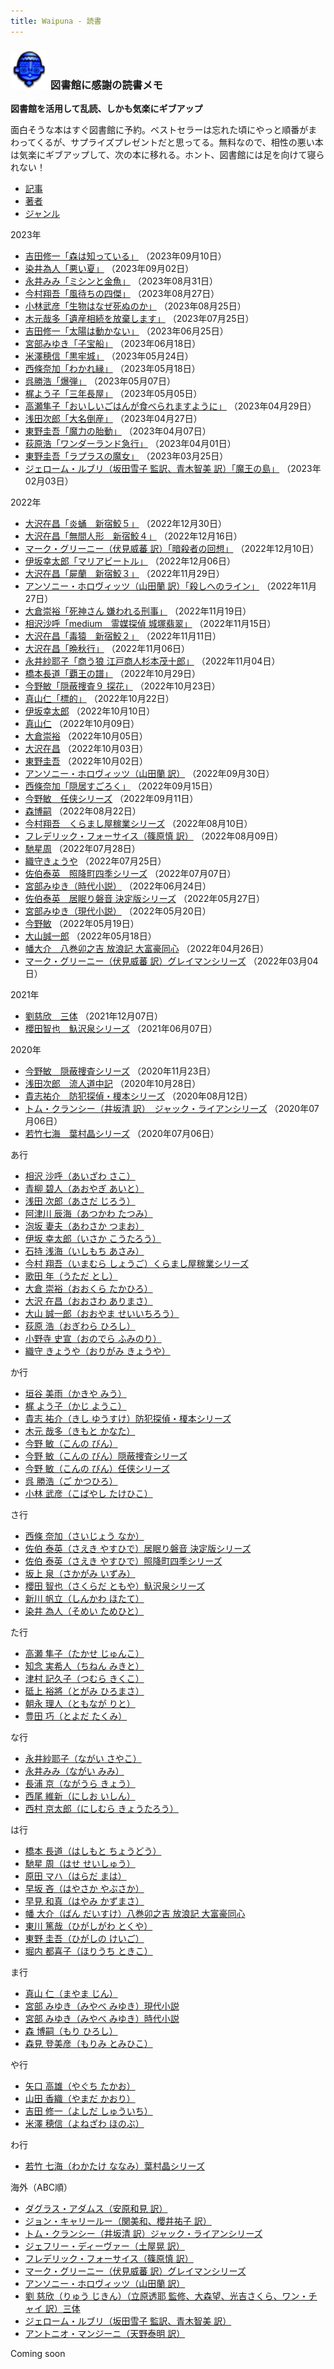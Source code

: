 ```yaml
---
title: Waipuna - 読書
---
```

### <img src="assets/images/face.png" height="60"> 図書館に感謝の読書メモ

**図書館を活用して乱読、しかも気楽にギブアップ**

面白そうな本はすぐ図書館に予約。ベストセラーは忘れた頃にやっと順番がまわってくるが、サプライズプレゼントだと思ってる。無料なので、相性の悪い本は気楽にギブアップして、次の本に移れる。ホント、図書館には足を向けて寝られない！

<ul class="nav nav-tabs mb-2">
  <li class="nav-item">
    <a class="nav-link link-dark active" data-bs-toggle="tab" href="#post" aria-controls="post" aria-selected="true">記事</a>
  </li>
  <li class="nav-item">
    <a class="nav-link link-dark" data-bs-toggle="tab" href="#author" aria-controls="author" aria-selected="false">著者</a>
  </li>
  <li class="nav-item">
    <a class="nav-link link-dark" data-bs-toggle="tab" href="#genre" aria-controls="genre" aria-selected="false">ジャンル</a>
  </li>
</ul>
<div class="tab-content">
  <div class="tab-pane fade show active" id="post">
    <p class="mb-1">2023年</p>
    <ul class="list-unstyled ms-3">
      <li><a href="pages/book-yoshida.html#mori">吉田修一「森は知っている」</a> （2023年09月10日）</li>
      <li><a href="pages/book-etc.html#somei">染井為人「悪い夏」</a> （2023年09月02日）</li>
      <li><a href="pages/book-etc.html#nagaimimi">永井みみ「ミシンと金魚」</a> （2023年08月31日）</li>
      <li><a href="pages/book-imamura.html#8">今村翔吾「風待ちの四傑」</a> （2023年08月27日）</li>
      <li><a href="pages/book-etc.html#kobayashi">小林武彦「生物はなぜ死ぬのか」</a> （2023年08月25日）</li>
      <li><a href="pages/book-etc.html#kimoto">木元哉多「遺産相続を放棄します」</a> （2023年07月25日）</li>
      <li><a href="pages/book-yoshida.html">吉田修一「太陽は動かない」</a> （2023年06月25日）</li>
      <li><a href="pages/book-miyabe2.html">宮部みゆき「子宝船」</a> （2023年06月18日）</li>
      <li><a href="pages/book-etc.html#yonezawa">米澤穂信「黒牢城」</a> （2023年05月24日）</li>
      <li><a href="pages/book-saijo.html">西條奈加「わかれ縁」</a> （2023年05月18日）</li>
      <li><a href="pages/book-etc.html#go">呉勝浩「爆弾」</a> （2023年05月07日）</li>
      <li><a href="pages/book-etc.html#kaji">梶よう子「三年長屋」</a> （2023年05月05日）</li>
      <li><a href="pages/book-etc.html#takase">高瀬隼子「おいしいごはんが食べられますように」</a> （2023年04月29日）</li>
      <li><a href="pages/book-asada.html">浅田次郎「大名倒産」</a> （2023年04月27日）</li>
      <li><a href="pages/book-higashino.html">東野圭吾「魔力の胎動」</a> （2023年04月07日）</li>
      <li><a href="pages/book-ogiwara.html">荻原浩「ワンダーランド急行」</a> （2023年04月01日）</li>
      <li><a href="pages/book-higashino.html">東野圭吾「ラプラスの魔女」</a> （2023年03月25日）</li>
      <li><a href="pages/book-etc.html">ジェローム・ルブリ（坂田雪子 監訳、青木智美 訳）「魔王の島」</a> （2023年02月03日）</li>
    </ul>
    <p class="mb-1">2022年</p>
    <ul class="list-unstyled ms-3">
      <li><a href="pages/book-osawa.html">大沢在昌「炎蛹　新宿鮫５」</a> （2022年12月30日）</li>
      <li><a href="pages/book-osawa.html">大沢在昌「無間人形　新宿鮫４」</a> （2022年12月16日）</li>
      <li><a href="pages/book-greaney.html">マーク・グリーニー（伏見威蕃 訳）「暗殺者の回想」</a> （2022年12月10日）</li>
      <li><a href="pages/book-isaka.html">伊坂幸太郎「マリアビートル」</a> （2022年12月06日）</li>
      <li><a href="pages/book-osawa.html">大沢在昌「屍蘭　新宿鮫３」</a> （2022年11月29日）</li>
      <li><a href="pages/book-horowitz.html">アンソニー・ホロヴィッツ（山田蘭 訳）「殺しへのライン」</a> （2022年11月27日）</li>
      <li><a href="pages/book-okura.html">大倉崇裕「死神さん 嫌われる刑事」</a> （2022年11月19日）</li>
      <li><a href="pages/book-etc.html">相沢沙呼「medium　霊媒探偵 城塚翡翠」</a> （2022年11月15日）</li>
      <li><a href="pages/book-osawa.html">大沢在昌「毒猿　新宿鮫２」</a> （2022年11月11日）</li>
      <li><a href="pages/book-osawa.html">大沢在昌「晩秋行」</a> （2022年11月06日）</li>
      <li><a href="pages/book-etc.html">永井紗耶子「商う狼 江戸商人杉本茂十郎」</a> （2022年11月04日）</li>
      <li><a href="pages/book-hashimoto.html">橋本長道「覇王の譜」</a> （2022年10月29日）</li>
      <li><a href="pages/book-konno.html">今野敏「隠蔽捜査９ 探花」</a> （2022年10月23日）</li>
      <li><a href="pages/book-mayama.html">真山仁「標的」</a> （2022年10月22日）</li>
      <li><a href="pages/book-isaka.html">伊坂幸太郎</a> （2022年10月10日）</li>
      <li><a href="pages/book-mayama.html">真山仁</a> （2022年10月09日）</li>
      <li><a href="pages/book-okura.html">大倉崇裕</a> （2022年10月05日）</li>
      <li><a href="pages/book-osawa.html">大沢在昌</a> （2022年10月03日）</li>
      <li><a href="pages/book-higashino.html">東野圭吾</a> （2022年10月02日）</li>
      <li><a href="pages/book-horowitz.html">アンソニー・ホロヴィッツ（山田蘭 訳）</a> （2022年09月30日）</li>
      <li><a href="pages/book-saijo.html">西條奈加「隠居すごろく」</a> （2022年09月15日）</li>
      <li><a href="pages/book-konno3.html">今野敏　任侠シリーズ</a> （2022年09月11日）</li>
      <li><a href="pages/book-mori.html">森博嗣</a> （2022年08月22日）</li>
      <li><a href="pages/book-imamura.html">今村翔吾　くらまし屋稼業シリーズ</a> （2022年08月10日）</li>
      <li><a href="pages/book-forsyth.html">フレデリック・フォーサイス（篠原慎 訳）</a> （2022年08月09日）</li>
      <li><a href="pages/book-hase.html">馳星周</a> （2022年07月28日）</li>
      <li><a href="pages/book-origami.html">織守きょうや</a> （2022年07月25日）</li>
      <li><a href="pages/book-saeki2.html">佐伯泰英　照降町四季シリーズ</a> （2022年07月07日）</li>
      <li><a href="pages/book-miyabe2.html">宮部みゆき（時代小説）</a> （2022年06月24日）</li>
      <li><a href="pages/book-saeki.html">佐伯泰英　居眠り磐音 決定版シリーズ</a> （2022年05月27日）</li>
      <li><a href="pages/book-miyabe.html">宮部みゆき（現代小説）</a> （2022年05月20日）</li>
      <li><a href="pages/book-konno2.html">今野敏</a> （2022年05月19日）</li>
      <li><a href="pages/book-oyama.html">大山誠一郎</a> （2022年05月18日）</li>
      <li><a href="pages/book-ban.html">幡大介　八巻卯之吉 放浪記 大富豪同心</a> （2022年04月26日）</li>
      <li><a href="pages/book-greaney.html">マーク・グリーニー（伏見威蕃 訳）グレイマンシリーズ</a> （2022年03月04日）</li>
    </ul>
    <p class="mb-1">2021年</p>
    <ul class="list-unstyled ms-3">
      <li><a href="pages/book-liu.html">劉慈欣　三体</a> （2021年12月07日）</li>
      <li><a href="pages/book-sakurada.html">櫻田智也　魞沢泉シリーズ</a> （2021年06月07日）</li>
    </ul>
    <p class="mb-1">2020年</p>
    <ul class="list-unstyled ms-3">
      <li><a href="pages/book-konno.html">今野敏　隠蔽捜査シリーズ</a> （2020年11月23日）</li>
      <li><a href="pages/book-asada.html">浅田次郎　流人道中記</a> （2020年10月28日）</li>
      <li><a href="pages/book-kishi.html">貴志祐介　防犯探偵・榎本シリーズ</a> （2020年08月12日）</li>
      <li><a href="pages/book-clancy.html">トム・クランシー（井坂清 訳）　ジャック・ライアンシリーズ</a> （2020年07月06日）</li>
      <li><a href="pages/book-wakatake.html">若竹七海　葉村晶シリーズ</a> （2020年07月06日）</li>
    </ul>
  </div>
  <div class="tab-pane fade" id="author">
    <p class="mb-1">あ行</p>
    <ul class="list-unstyled ms-3">
      <li><a href="pages/book-etc.html#aizawa">相沢 沙呼（あいざわ さこ）</a></li>
      <li><a href="pages/book-etc.html#aoyagi">青柳 碧人（あおやぎ あいと）</a></li>
      <li><a href="pages/book-asada.html">浅田 次郎（あさだ じろう）</a></li>
      <li><a href="pages/book-etc.html#atsukawa">阿津川 辰海（あつかわ たつみ）</a></li>
      <li><a href="pages/book-etc.html#awasaka">泡坂 妻夫（あわさか つまお）</a></li>
      <li><a href="pages/book-isaka.html">伊坂 幸太郎（いさか こうたろう）</a></li>
      <li><a href="pages/book-etc.html#ishimochi">石持 浅海（いしもち あさみ）</a></li>
      <li><a href="pages/book-imamura.html">今村 翔吾（いまむら しょうご）くらまし屋稼業シリーズ</a></li>
      <li><a href="pages/book-etc.html#utada">歌田 年（うただ とし）</a></li>
      <li><a href="pages/book-okura.html">大倉 崇裕（おおくら たかひろ）</a></li>
      <li><a href="pages/book-osawa.html">大沢 在昌（おおさわ ありまさ）</a></li>
      <li><a href="pages/book-oyama.html">大山 誠一郎（おおやま せいいちろう）</a></li>
      <li><a href="pages/book-ogiwara.html">荻原 浩（おぎわら ひろし）</a></li>
      <li><a href="pages/book-etc.html#onodera">小野寺 史宣（おのでら ふみのり）</a></li>
      <li><a href="pages/book-origami.html">織守 きょうや（おりがみ きょうや）</a></li>
    </ul>
    <p class="mb-1">か行</p>
    <ul class="list-unstyled ms-3">
      <li><a href="pages/book-etc.html#kakiya">垣谷 美雨（かきや みう）</a></li>
      <li><a href="pages/book-etc.html#kaji">梶 よう子（かじ ようこ）</a></li>
      <li><a href="pages/book-kishi.html">貴志 祐介（きし ゆうすけ）防犯探偵・榎本シリーズ</a></li>
      <li><a href="pages/book-etc.html#kimoto">木元 哉多（きもと かなた）</a></li>
      <li><a href="pages/book-konno2.html">今野 敏（こんの びん）</a></li>
      <li><a href="pages/book-konno.html">今野 敏（こんの びん）隠蔽捜査シリーズ</a></li>
      <li><a href="pages/book-konno3.html">今野 敏（こんの びん）任侠シリーズ</a></li>
      <li><a href="pages/book-etc.html#go">呉 勝浩（ご かつひろ）</a></li>
      <li><a href="pages/book-etc.html#kobayashi">小林 武彦（こばやし たけひこ）</a></li>
    </ul>
    <p class="mb-1">さ行</p>
    <ul class="list-unstyled ms-3">
      <li><a href="pages/book-saijo.html">西條 奈加（さいじょう なか）</a></li>
      <li><a href="pages/book-saeki.html">佐伯 泰英（さえき やすひで）居眠り磐音 決定版シリーズ</a></li>
      <li><a href="pages/book-saeki2.html">佐伯 泰英（さえき やすひで）照降町四季シリーズ</a></li>
      <li><a href="pages/book-etc.html#sakagami">坂上 泉（さかがみ いずみ）</a></li>
      <li><a href="pages/book-sakurada.html">櫻田 智也（さくらだ ともや）魞沢泉シリーズ</a></li>
      <li><a href="pages/book-etc.html#shinkawa">新川 帆立（しんかわ ほたて）</a></li>
      <li><a href="pages/book-etc.html#somei">染井 為人（そめい ためひと）</a></li>
    </ul>
    <p class="mb-1">た行</p>
    <ul class="list-unstyled ms-3">
      <li><a href="pages/book-etc.html#takase">高瀬 隼子（たかせ じゅんこ）</a></li>
      <li><a href="pages/book-etc.html#chinen">知念 実希人（ちねん みきと）</a></li>
      <li><a href="pages/book-etc.html#tsumura">津村 記久子（つむら きくこ）</a></li>
      <li><a href="pages/book-etc.html#togami">砥上 裕將（とがみ ひろまさ）</a></li>
      <li><a href="pages/book-etc.html#tomonaga">朝永 理人（ともなが りと）</a></li>
      <li><a href="pages/book-etc.html#toyoda">豊田 巧（とよだ たくみ）</a></li>
    </ul>
    <p class="mb-1">な行</p>
    <ul class="list-unstyled ms-3">
      <li><a href="pages/book-etc.html#nagai">永井紗耶子（ながい さやこ）</a></li>
      <li><a href="pages/book-etc.html#nagaimimi">永井みみ（ながい みみ）</a></li>
      <li><a href="pages/book-etc.html#nagaura">長浦 京（ながうら きょう）</a></li>
      <li><a href="pages/book-etc.html#nishio">西尾 維新（にしお いしん）</a></li>
      <li><a href="pages/book-etc.html#nishimura">西村 京太郎（にしむら きょうたろう）</a></li>
    </ul>
    <p class="mb-1">は行</p>
    <ul class="list-unstyled ms-3">
      <li><a href="pages/book-hashimoto.html">橋本 長道（はしもと ちょうどう）</a></li>
      <li><a href="pages/book-hase.html">馳星 周（はせ せいしゅう）</a></li>
      <li><a href="pages/book-etc.html#harada">原田 マハ（はらだ まは）</a></li>
      <li><a href="pages/book-etc.html#hayasaka">早坂 吝（はやさか やぶさか）</a></li>
      <li><a href="pages/book-etc.html#hayami">早見 和真（はやみ かずまさ）</a></li>
      <li><a href="pages/book-ban.html">幡 大介（ばん だいすけ）八巻卯之吉 放浪記 大富豪同心</a></li>
      <li><a href="pages/book-etc.html#higashikawa">東川 篤哉（ひがしがわ とくや）</a></li>
      <li><a href="pages/book-higashino.html">東野 圭吾（ひがしの けいご）</a></li>
      <li><a href="pages/book-etc.html#horiuchi">堀内 都喜子（ほりうち ときこ）</a></li>
    </ul>
    <p class="mb-1">ま行</p>
    <ul class="list-unstyled ms-3">
      <li><a href="pages/book-mayama.html">真山 仁（まやま じん）</a></li>
      <li><a href="pages/book-miyabe.html">宮部 みゆき（みやべ みゆき）現代小説</a></li>
      <li><a href="pages/book-miyabe2.html">宮部 みゆき（みやべ みゆき）時代小説</a></li>
      <li><a href="pages/book-mori.html">森 博嗣（もり ひろし）</a></li>
      <li><a href="pages/book-etc.html#morimi">森見 登美彦（もりみ とみひこ）</a></li>
    </ul>
    <p class="mb-1">や行</p>
    <ul class="list-unstyled ms-3">
      <li><a href="pages/book-etc.html#yaguchi">矢口 高雄（やぐち たかお）</a></li>
      <li><a href="pages/book-etc.html#yamada">山田 香織（やまだ かおり）</a></li>
      <li><a href="pages/book-yoshida.html">吉田 修一（よしだ しゅういち）</a></li>
      <li><a href="pages/book-etc.html#yonezawa">米澤 穂信（よねざわ ほのぶ）</a></li>
    </ul>
    <p class="mb-1">わ行</p>
    <ul class="list-unstyled ms-3">
      <li><a href="pages/book-wakatake.html">若竹 七海（わかたけ ななみ）葉村晶シリーズ</a></li>
    </ul>
    <p class="mb-1">海外（ABC順）</p>
    <ul class="list-unstyled ms-3">
      <li><a href="pages/book-etc.html#adams">ダグラス・アダムス（安原和見 訳）</a></li>
      <li><a href="pages/book-etc.html#carreyrou">ジョン・キャリールー（関美和、櫻井祐子 訳）</a></li>
      <li><a href="pages/book-clancy.html">トム・クランシー（井坂清 訳）ジャック・ライアンシリーズ</a></li>
      <li><a href="pages/book-etc.html#deaver">ジェフリー・ディーヴァー（土屋晃 訳）</a></li>
      <li><a href="pages/book-forsyth.html">フレデリック・フォーサイス（篠原慎 訳）</a></li>
      <li><a href="pages/book-greaney.html">マーク・グリーニー（伏見威蕃 訳）グレイマンシリーズ</a></li>
      <li><a href="pages/book-horowitz.html">アンソニー・ホロヴィッツ（山田蘭 訳）</a></li>
      <li><a href="pages/book-liu.html">劉 慈欣（りゅう じきん）（立原透耶 監修、大森望、光吉さくら、ワン・チャイ 訳）三体</a></li>
      <li><a href="pages/book-etc.html#loubry">ジェローム・ルブリ（坂田雪子 監訳、青木智美 訳）</a></li>
      <li><a href="pages/book-etc.html#manzini">アントニオ・マンジーニ（天野泰明 訳）</a></li>
    </ul>
  </div>
  <div class="tab-pane fade" id="genre">
    <p class="ms-3">Coming soon</p>
  </div>
</div>
